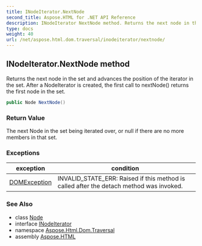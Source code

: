 ```yaml
---
title: INodeIterator.NextNode
second_title: Aspose.HTML for .NET API Reference
description: INodeIterator NextNode method. Returns the next node in the set and advances the position of the iterator in the set. After a NodeIterator is created the first call to nextNode returns the first node in the set
type: docs
weight: 40
url: /net/aspose.html.dom.traversal/inodeiterator/nextnode/
---
```

## INodeIterator.NextNode method

Returns the next node in the set and advances the position of the iterator in the set. After a NodeIterator is created, the first call to nextNode() returns the first node in the set.

```csharp
public Node NextNode()
```

### Return Value

The next Node in the set being iterated over, or null if there are no more members in that set.

### Exceptions

| exception | condition |
| --- | --- |
| [DOMException](../../../aspose.html.dom/domexception/) | INVALID_STATE_ERR: Raised if this method is called after the detach method was invoked. |

### See Also

* class [Node](../../../aspose.html.dom/node/)
* interface [INodeIterator](../)
* namespace [Aspose.Html.Dom.Traversal](../../../aspose.html.dom.traversal/)
* assembly [Aspose.HTML](../../../)
